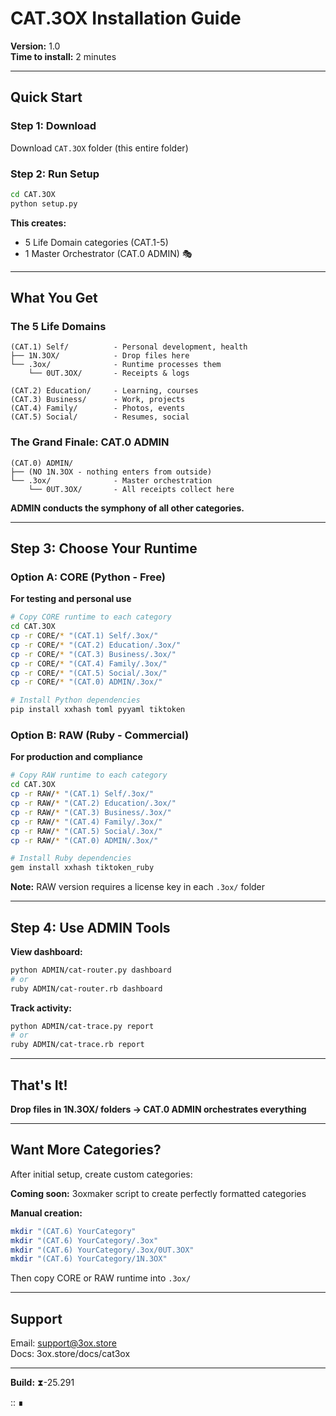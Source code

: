 # CAT.3OX Installation Guide

**Version:** 1.0  
**Time to install:** 2 minutes

---

## Quick Start

### Step 1: Download
Download `CAT.3OX` folder (this entire folder)

### Step 2: Run Setup
```bash
cd CAT.3OX
python setup.py
```

**This creates:**
- 5 Life Domain categories (CAT.1-5)
- 1 Master Orchestrator (CAT.0 ADMIN) 🎭

---

## What You Get

### The 5 Life Domains
```
(CAT.1) Self/          - Personal development, health
├── 1N.3OX/            - Drop files here
└── .3ox/              - Runtime processes them
    └── 0UT.3OX/       - Receipts & logs

(CAT.2) Education/     - Learning, courses
(CAT.3) Business/      - Work, projects  
(CAT.4) Family/        - Photos, events
(CAT.5) Social/        - Resumes, social
```

### The Grand Finale: CAT.0 ADMIN
```
(CAT.0) ADMIN/
├── (NO 1N.3OX - nothing enters from outside)
└── .3ox/              - Master orchestration
    └── 0UT.3OX/       - All receipts collect here
```

**ADMIN conducts the symphony of all other categories.**

---

## Step 3: Choose Your Runtime

### Option A: CORE (Python - Free)
**For testing and personal use**

```bash
# Copy CORE runtime to each category
cd CAT.3OX
cp -r CORE/* "(CAT.1) Self/.3ox/"
cp -r CORE/* "(CAT.2) Education/.3ox/"
cp -r CORE/* "(CAT.3) Business/.3ox/"
cp -r CORE/* "(CAT.4) Family/.3ox/"
cp -r CORE/* "(CAT.5) Social/.3ox/"
cp -r CORE/* "(CAT.0) ADMIN/.3ox/"

# Install Python dependencies
pip install xxhash toml pyyaml tiktoken
```

### Option B: RAW (Ruby - Commercial)
**For production and compliance**

```bash
# Copy RAW runtime to each category
cd CAT.3OX
cp -r RAW/* "(CAT.1) Self/.3ox/"
cp -r RAW/* "(CAT.2) Education/.3ox/"
cp -r RAW/* "(CAT.3) Business/.3ox/"
cp -r RAW/* "(CAT.4) Family/.3ox/"
cp -r RAW/* "(CAT.5) Social/.3ox/"
cp -r RAW/* "(CAT.0) ADMIN/.3ox/"

# Install Ruby dependencies
gem install xxhash tiktoken_ruby
```

**Note:** RAW version requires a license key in each `.3ox/` folder

---

## Step 4: Use ADMIN Tools

**View dashboard:**
```bash
python ADMIN/cat-router.py dashboard
# or
ruby ADMIN/cat-router.rb dashboard
```

**Track activity:**
```bash
python ADMIN/cat-trace.py report
# or
ruby ADMIN/cat-trace.rb report
```

---

## That's It!

**Drop files in 1N.3OX/ folders → CAT.0 ADMIN orchestrates everything**

---

## Want More Categories?

After initial setup, create custom categories:

**Coming soon:** 3oxmaker script to create perfectly formatted categories

**Manual creation:**
```bash
mkdir "(CAT.6) YourCategory"
mkdir "(CAT.6) YourCategory/.3ox"
mkdir "(CAT.6) YourCategory/.3ox/0UT.3OX"
mkdir "(CAT.6) YourCategory/1N.3OX"
```

Then copy CORE or RAW runtime into `.3ox/`

---

## Support

Email: support@3ox.store  
Docs: 3ox.store/docs/cat3ox

---

**Build:** ⧗-25.291

:: ∎
